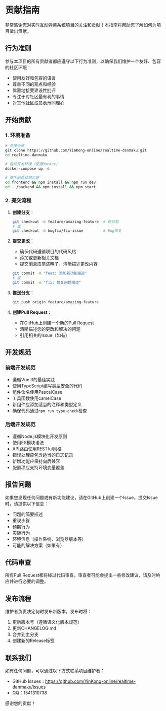 # 贡献指南

非常感谢您对实时互动弹幕系统项目的关注和贡献！本指南将帮助您了解如何为项目做出贡献。

## 行为准则

参与本项目的所有贡献者都应遵守以下行为准则，以确保我们维护一个友好、包容的社区环境：

- 使用友好和包容的语言
- 尊重不同的观点和经验
- 优雅地接受建设性批评
- 专注于对社区最有利的事情
- 对其他社区成员表示同理心

## 开始贡献

### 1. 环境准备

```bash
# 克隆仓库
git clone https://github.com/YinKong-online/realtime-danmaku.git
cd realtime-danmaku

# 启动开发环境（使用Docker）
docker-compose up -d

# 或手动启动前后端
cd frontend && npm install && npm run dev
cd ../backend && npm install && npm start
```

### 2. 提交流程

1. **创建分支**：
   ```bash
   git checkout -b feature/amazing-feature  # 新功能
   # 或
   git checkout -b bugfix/fix-issue         # Bug修复
   ```

2. **提交更改**：
   - 确保代码遵循项目的代码风格
   - 添加或更新相关文档
   - 提交消息应简洁明了，清晰描述更改内容
   ```bash
   git commit -m "feat: 添加新功能描述"
   # 或
   git commit -m "fix: 修复问题描述"
   ```

3. **推送分支**：
   ```bash
   git push origin feature/amazing-feature
   ```

4. **创建Pull Request**：
   - 在GitHub上创建一个新的Pull Request
   - 清晰描述您的更改和解决的问题
   - 引用相关的Issue（如有）

## 开发规范

### 前端开发规范

- 遵循Vue 3的最佳实践
- 使用TypeScript编写类型安全的代码
- 组件命名使用PascalCase
- 工具函数使用camelCase
- 新组件应添加适当的注释和类型定义
- 确保代码通过`npm run type-check`检查

### 后端开发规范

- 遵循Node.js模块化开发原则
- 使用ES模块语法
- API路由使用RESTful风格
- 错误处理应包含适当的日志记录
- 新增功能应保持向后兼容
- 配置项应支持环境变量覆盖

## 报告问题

如果您发现任何问题或有新功能建议，请在GitHub上创建一个Issue。提交Issue时，请提供以下信息：

- 问题的简要描述
- 重现步骤
- 预期行为
- 实际行为
- 环境信息（操作系统、浏览器版本等）
- 可能的解决方案（如果有）

## 代码审查

所有Pull Request都将经过代码审查。审查者可能会提出一些修改建议，请及时响应并进行必要的调整。

## 发布流程

维护者负责决定何时发布新版本。发布时将：

1. 更新版本号（遵循语义化版本规范）
2. 更新CHANGELOG.md
3. 合并到主分支
4. 创建新的Release标签

## 联系我们

如有任何问题，可以通过以下方式联系项目维护者：

- GitHub Issues：https://github.com/YinKong-online/realtime-danmaku/issues
- QQ：1541310738

感谢您的贡献！
